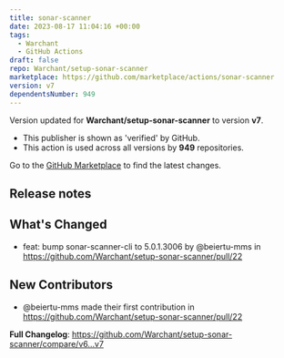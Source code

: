 ```yaml
---
title: sonar-scanner
date: 2023-08-17 11:04:16 +00:00
tags:
  - Warchant
  - GitHub Actions
draft: false
repo: Warchant/setup-sonar-scanner
marketplace: https://github.com/marketplace/actions/sonar-scanner
version: v7
dependentsNumber: 949
---
```



Version updated for **Warchant/setup-sonar-scanner** to version **v7**.
- This publisher is shown as 'verified' by GitHub.
- This action is used across all versions by **949** repositories.

Go to the [GitHub Marketplace](https://github.com/marketplace/actions/sonar-scanner) to find the latest changes.

## Release notes

## What's Changed
* feat: bump sonar-scanner-cli to 5.0.1.3006 by @beiertu-mms in https://github.com/Warchant/setup-sonar-scanner/pull/22

## New Contributors
* @beiertu-mms made their first contribution in https://github.com/Warchant/setup-sonar-scanner/pull/22

**Full Changelog**: https://github.com/Warchant/setup-sonar-scanner/compare/v6...v7
